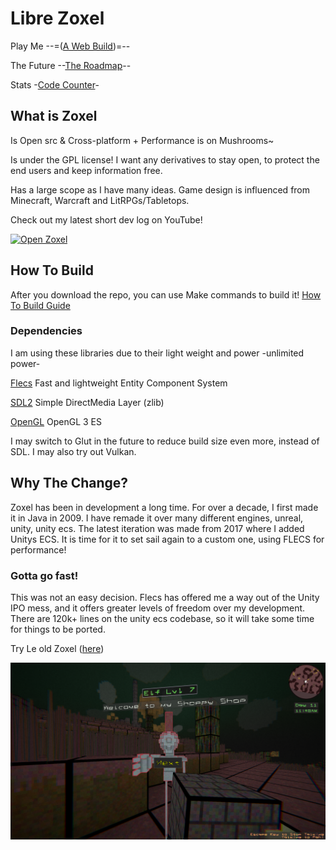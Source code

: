 # Libre Zoxel

Play Me --=([A Web Build](https://deus369.github.io/open-zoxel/web-demo/))=--

The Future --[The Roadmap](documents/todos/todo-main.md)--

Stats -[Code Counter](documents/CodeCounter/results.md)-

## What is Zoxel

Is Open src & Cross-platform + Performance is on Mushrooms~

Is under the GPL license! I want any derivatives to stay open, to protect the end users and keep information free.

Has a large scope as I have many ideas. Game design is influenced from Minecraft, Warcraft and LitRPGs/Tabletops.

Check out my latest short dev log on YouTube!

[![Open Zoxel](http://img.youtube.com/vi/Yb5DiXVt1k0/0.jpg)](https://www.youtube.com/watch?v=Yb5DiXVt1k0.mp4 "Open Zoxel")

## How To Build

After you download the repo, you can use Make commands to build it! [How To Build Guide](documents/howtos/howto-build.md)

### Dependencies

I am using these libraries due to their light weight and power -unlimited power-

[Flecs](https://github.com/SanderMertens/flecs) Fast and lightweight Entity Component System

[SDL2](https://www.libsdl.org/index.php) Simple DirectMedia Layer (zlib)

[OpenGL](https://www.khronos.org/opengles/) OpenGL 3 ES

I may switch to Glut in the future to reduce build size even more, instead of SDL. I may also try out Vulkan.

## Why The Change?

Zoxel has been in development a long time. For over a decade, I first made it in Java in 2009. I have remade it over many different engines, unreal, unity, unity ecs. The latest iteration was made from 2017 where I added Unitys ECS. It is time for it to set sail again to a custom one, using FLECS for performance!

### Gotta go fast!

This was not an easy decision. Flecs has offered me a way out of the Unity IPO mess, and it offers greater levels of freedom over my development. There are 120k+ lines on the unity ecs codebase, so it will take some time for things to be ported.

Try Le old Zoxel ([here](https://deus0.itch.io/zoxel))

![Le Old Zoxel](/screenshots/KEyHna.png?raw=false "Le Old Zoxel")